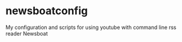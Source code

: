 # newsboatconfig
My configuration and scripts for using youtube with command line rss reader Newsboat
